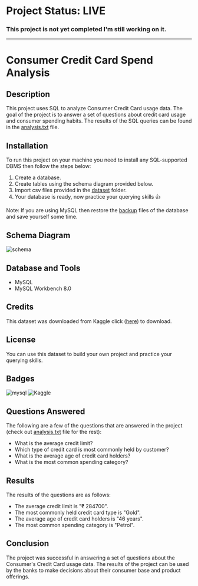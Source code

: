 # Project Status: LIVE
### This project is not yet completed I'm still working on it.
---

# Consumer Credit Card Spend Analysis

## Description

This project uses SQL to analyze Consumer Credit Card usage data. The goal of the project is to answer a set of questions about credit card usage and consumer spending habits. The results of the SQL queries can be found in the <a href="https://github.com/avishek09/Consumer-Credit-Card-Spend-Analysis/tree/main/analysis.txt">analysis.txt</a> file.

## Installation

To run this project on your machine you need to install any SQL-supported DBMS then follow the steps below:
1. Create a database.
2. Create tables using the schema diagram provided below.
3. Import csv files provided in the <a href="https://github.com/avishek09/Consumer-Credit-Card-Spend-Analysis/tree/main/dataset">dataset</a> folder.
4. Your database is ready, now practice your querying skills 👍

Note: If you are using MySQL then restore the <a href="https://github.com/avishek09/Consumer-Credit-Card-Spend-Analysis/tree/main/backup">backup</a> files of the database and save yourself some time.

## Schema Diagram

![schema](https://github.com/avishek09/Consumer-Credit-Card-Spend-Analysis/assets/75924699/bcbc73ed-23cd-40b3-8376-6330853afe8d)

<!-- ## Usage

Provide instructions and examples for use. Include screenshots as needed.

To add a screenshot, create an `assets/images` folder in your repository and upload your screenshot to it. Then, using the relative filepath, add it to your README using the following syntax:

    ```md
    ![schema](MusicDatabaseSchema.png)
    ``` -->

## Database and Tools

* MySQL
* MySQL Workbench 8.0

## Credits

This dataset was downloaded from Kaggle click (<a href="https://www.kaggle.com/datasets/darpan25bajaj/credit-card-exploratory-data-analysis">here</a>) to download.

## License

You can use this dataset to build your own project and practice your querying skills.

## Badges

![mysql](https://img.shields.io/badge/MySQL-005C84?style=for-the-badge&logo=mysql&logoColor=white)
![Kaggle](https://img.shields.io/badge/Kaggle-20BEFF?style=for-the-badge&logo=Kaggle&logoColor=white)

## Questions Answered

The following are a few of the questions that are answered in the project (check out <a href="https://github.com/avishek09/Consumer-Credit-Card-Spend-Analysis/blob/main/analysis.txt">analysis.txt</a> file for the rest):

* What is the average credit limit?
* Which type of credit card is most commonly held by customer?
* What is the average age of credit card holders?
* What is the most common spending category?

## Results

The results of the questions are as follows:

* The average credit limit is "₹ 284700".
* The most commonly held credit card type is "Gold".
* The average age of credit card holders is "46 years".
* The most common spending category is "Petrol".

## Conclusion

The project was successful in answering a set of questions about the Consumer's Credit Card usage data. The results of the project can be used by the banks to make decisions about their consumer base and product offerings.

